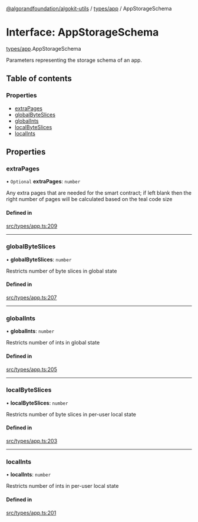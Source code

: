 [@algorandfoundation/algokit-utils](../README.md) / [types/app](../modules/types_app.md) / AppStorageSchema

# Interface: AppStorageSchema

[types/app](../modules/types_app.md).AppStorageSchema

Parameters representing the storage schema of an app.

## Table of contents

### Properties

- [extraPages](types_app.AppStorageSchema.md#extrapages)
- [globalByteSlices](types_app.AppStorageSchema.md#globalbyteslices)
- [globalInts](types_app.AppStorageSchema.md#globalints)
- [localByteSlices](types_app.AppStorageSchema.md#localbyteslices)
- [localInts](types_app.AppStorageSchema.md#localints)

## Properties

### extraPages

• `Optional` **extraPages**: `number`

Any extra pages that are needed for the smart contract; if left blank then the right number of pages will be calculated based on the teal code size

#### Defined in

[src/types/app.ts:209](https://github.com/algorandfoundation/algokit-utils-ts/blob/main/src/types/app.ts#L209)

___

### globalByteSlices

• **globalByteSlices**: `number`

Restricts number of byte slices in global state

#### Defined in

[src/types/app.ts:207](https://github.com/algorandfoundation/algokit-utils-ts/blob/main/src/types/app.ts#L207)

___

### globalInts

• **globalInts**: `number`

Restricts number of ints in global state

#### Defined in

[src/types/app.ts:205](https://github.com/algorandfoundation/algokit-utils-ts/blob/main/src/types/app.ts#L205)

___

### localByteSlices

• **localByteSlices**: `number`

Restricts number of byte slices in per-user local state

#### Defined in

[src/types/app.ts:203](https://github.com/algorandfoundation/algokit-utils-ts/blob/main/src/types/app.ts#L203)

___

### localInts

• **localInts**: `number`

Restricts number of ints in per-user local state

#### Defined in

[src/types/app.ts:201](https://github.com/algorandfoundation/algokit-utils-ts/blob/main/src/types/app.ts#L201)
